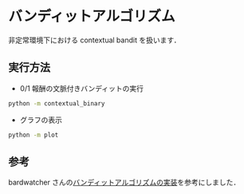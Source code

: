 # バンディットアルゴリズム

非定常環境下における contextual bandit を扱います．

## 実行方法
- 0/1 報酬の文脈付きバンディットの実行
```sh
python -m contextual_binary
```
- グラフの表示
```sh
python -m plot
```

## 参考
bardwatcher さんの[バンディットアルゴリズムの実装](https://github.com/birdwatcherYT/bandit)を参考にしました．
